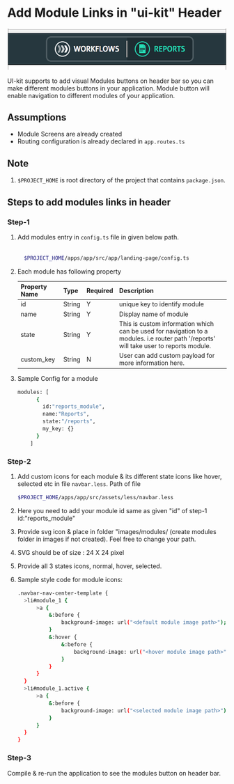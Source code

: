 # Add Module Links in "ui-kit" Header 

![N|Solid](images/header_sample.png)

UI-kit supports to add visual Modules buttons on header bar so you can make different modules buttons in your application. Module button will enable navigation to different modules of your application.

## Assumptions

- Module Screens are already created 
- Routing configuration is already declared in `app.routes.ts`
  
## Note
1. `$PROJECT_HOME` is root directory of the project that contains `package.json`.

## Steps to add modules links in header

### Step-1

1. Add modules entry in `config.ts` file in given below path.
    ```sh

      $PROJECT_HOME/apps/app/src/app/landing-page/config.ts

    ```

1. Each module has following property

    | Property Name   | Type    |Required | Description 
    | --------------  | ------- | ------- | --------- 
    | id              | String  | Y       | unique key to identify module
    | name            | String  | Y       | Display name of module 
    | state           | String  | Y       | This is custom information which can be used for navigation to a modules. i.e router path '/reports' will take user to reports module.
    | custom_key      | String  | N       | User can add custom  payload for more information here.


1. Sample Config for a module
    ```sh
    modules: [
          {
            id:"reports_module",
            name:"Reports",
            state:"/reports",
            my_key: {}
          }
        ]

    ```

### Step-2

1. Add custom icons for each module & its different state icons like hover, selected etc in file `navbar.less`.
    Path of file
    ```sh
    $PROJECT_HOME/apps/app/src/assets/less/navbar.less
    ```
1. Here you need to add your module id same as given "id" of step-1 id:"reports_module"
1. Provide svg icon & place in folder "images/modules/  (create modules folder in images if not created). Feel free to change your path.
1. SVG should be of size : 24 X 24 pixel
1. Provide all 3 states icons, normal, hover, selected.
1. Sample style code for module icons:

    ```sh
    .navbar-nav-center-template {
      >li#module_1 {
          >a {
              &:before {
                  background-image: url("<default module image path>");
              }
              &:hover {
                  &:before {
                      background-image: url("<hover module image path>");
                  }
              }
          }
      }
      >li#module_1.active {
          >a {
              &:before {
                  background-image: url("<selected module image path>");
              }
          }
      }
    }
    ```

### Step-3

Compile & re-run the application to see the modules button on header bar.
